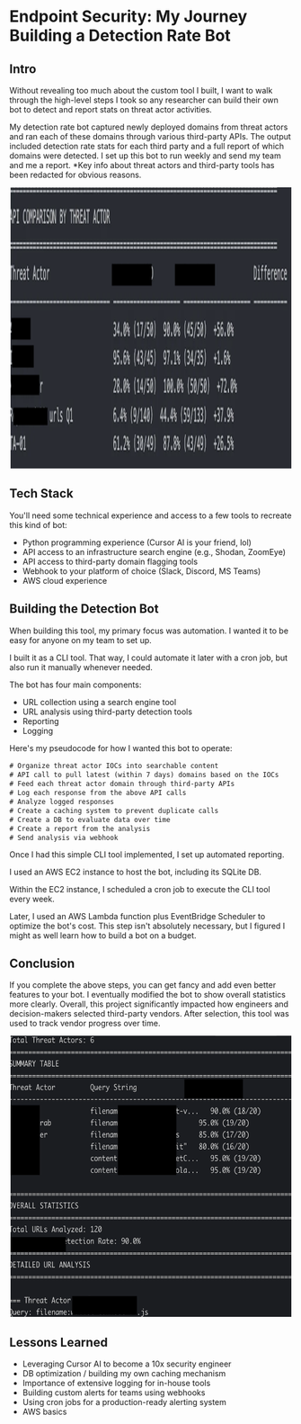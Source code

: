 # Endpoint Security: My Journey Building a Detection Rate Bot

## Intro

Without revealing too much about the custom tool I built, I want to walk through the high-level steps I took so any researcher can build their own bot to detect and report stats on threat actor activities.

My detection rate bot captured newly deployed domains from threat actors and ran each of these domains through various third-party APIs. The output included detection rate stats for each third party and a full report of which domains were detected. I set up this bot to run weekly and send my team and me a report. *Key info about threat actors and third-party tools has been redacted for obvious reasons.

<center><img src="image.png" width="500" height="500"></center>

## Tech Stack

You'll need some technical experience and access to a few tools to recreate this kind of bot:

- Python programming experience (Cursor AI is your friend, lol)
- API access to an infrastructure search engine (e.g., Shodan, ZoomEye)
- API access to third-party domain flagging tools
- Webhook to your platform of choice (Slack, Discord, MS Teams)
- AWS cloud experience

## Building the Detection Bot

When building this tool, my primary focus was automation. I wanted it to be easy for anyone on my team to set up.

I built it as a CLI tool. That way, I could automate it later with a cron job, but also run it manually whenever needed.

The bot has four main components:
- URL collection using a search engine tool
- URL analysis using third-party detection tools
- Reporting
- Logging

Here's my pseudocode for how I wanted this bot to operate:

```
# Organize threat actor IOCs into searchable content
# API call to pull latest (within 7 days) domains based on the IOCs
# Feed each threat actor domain through third-party APIs
# Log each response from the above API calls
# Analyze logged responses
# Create a caching system to prevent duplicate calls
# Create a DB to evaluate data over time
# Create a report from the analysis
# Send analysis via webhook
```

Once I had this simple CLI tool implemented, I set up automated reporting.

I used an AWS EC2 instance to host the bot, including its SQLite DB.

Within the EC2 instance, I scheduled a cron job to execute the CLI tool every week.

Later, I used an AWS Lambda function plus EventBridge Scheduler to optimize the bot's cost. This step isn't absolutely necessary, but I figured I might as well learn how to build a bot on a budget.

## Conclusion

If you complete the above steps, you can get fancy and add even better features to your bot. I eventually modified the bot to show overall statistics more clearly. Overall, this project significantly impacted how engineers and decision-makers selected third-party vendors. After selection, this tool was used to track vendor progress over time.

<center><img src="image-1.png" width="500" height="500"></center>

## Lessons Learned

- Leveraging Cursor AI to become a 10x security engineer
- DB optimization / building my own caching mechanism
- Importance of extensive logging for in-house tools
- Building custom alerts for teams using webhooks
- Using cron jobs for a production-ready alerting system
- AWS basics










